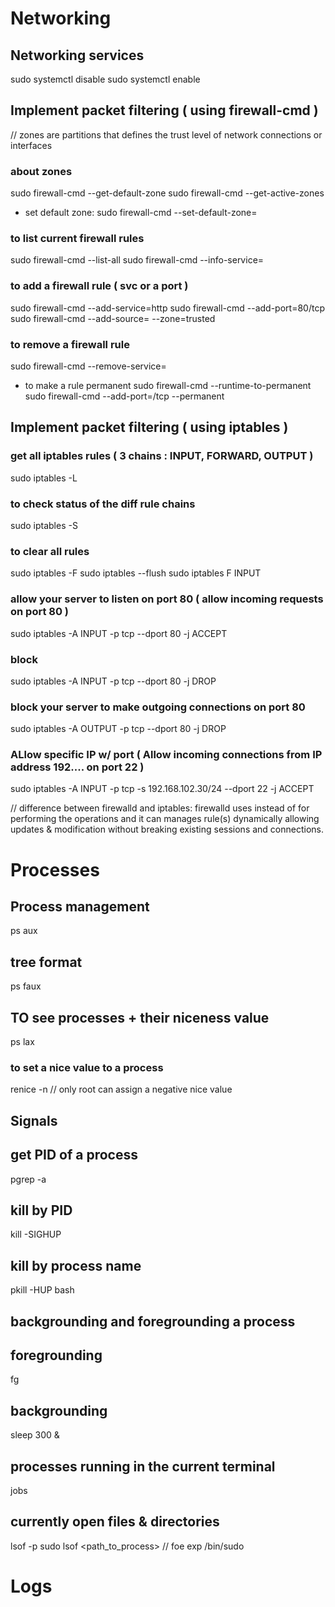 

# Networking 

## Networking services 

sudo systemctl disable 
sudo systemctl enable 

## Implement packet filtering ( using firewall-cmd ) 

// zones are partitions that defines the trust level of network connections or interfaces 
### about zones
sudo firewall-cmd --get-default-zone
sudo firewall-cmd --get-active-zones 
  -  set default zone: 
  sudo firewall-cmd --set-default-zone=<public>
### to list current firewall rules 
sudo firewall-cmd --list-all 
sudo firewall-cmd --info-service=<service>
### to add a firewall rule ( svc or a port )
sudo firewall-cmd --add-service=http
sudo firewall-cmd --add-port=80/tcp 
sudo firewall-cmd --add-source=<IP> --zone=trusted 
### to remove a firewall rule 
sudo firewall-cmd --remove-service=<service>
  - to make a rule permanent
  sudo firewall-cmd --runtime-to-permanent 
  sudo firewall-cmd --add-port=<port>/tcp --permanent 


## Implement packet filtering ( using iptables ) 

### get all iptables rules ( 3 chains : INPUT, FORWARD, OUTPUT )
sudo iptables -L 
### to check status of the diff rule chains
sudo iptables -S 
### to clear all rules 
sudo iptables -F 
sudo iptables --flush 
sudo iptables F INPUT 

### allow your server to listen on port 80 ( allow incoming requests on port 80 ) 
sudo iptables -A INPUT -p tcp --dport 80 -j ACCEPT 
### block 
sudo iptables -A INPUT -p tcp --dport 80 -j DROP 
### block your server to make outgoing connections on port 80 
sudo iptables -A OUTPUT -p tcp --dport 80 -j DROP 

### ALlow specific IP w/ port ( Allow incoming connections from IP address 192.... on port 22 )
sudo iptables -A INPUT -p tcp -s 192.168.102.30/24 --dport 22 -j ACCEPT 


// difference between firewalld and iptables:
firewalld uses <zones and services> instead of <chain and rules> for performing the operations and it can manages rule(s) dynamically allowing updates & modification without breaking existing sessions and connections.

# Processes

## Process management 
ps aux
  ## tree format
  ps faux  

## TO see processes + their niceness value 
ps lax 
  ### to set a nice value to a process
  renice -n <val> <PID>
  // only root can assign a negative nice value 

## Signals 
  ## get PID of a process
  pgrep -a <process>
  ## kill by PID
  kill -SIGHUP <PID>
  ## kill by process name 
  pkill -HUP bash 

## backgrounding and foregrounding a process 
  ## foregrounding 
  fg 
  ## backgrounding 
  sleep 300 &
  ## processes running in the current terminal 
  jobs 
  ## currently open files & directories 
  lsof -p <pid>
  sudo lsof <path_to_process>  // foe exp /bin/sudo 


# Logs






















































































































































































































































































































































































































































































































































































































































































































































































































































































































































































































































































































































































































































































































































































































































































































































































































































































































































































































































































































































































































































































































































































































































































































































































































































































































































































































































